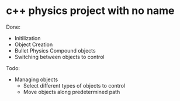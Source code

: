 # c++ physics project with no name

Done:
- Initilization
- Object Creation
- Bullet Physics Compound objects
- Switching between objects to control

Todo:
- Managing objects  
  - Select different types of objects to control
  - Move objects along predetermined path


